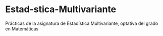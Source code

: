 # Estad-stica-Multivariante
Prácticas de la asignatura de Estadística Multivariante, optativa del grado en Matemáticas
